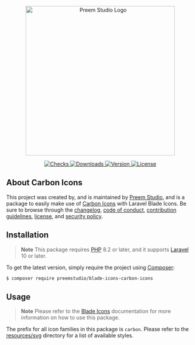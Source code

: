 <p align="center">
    <a href="https://preem.studio" target="_blank">
        <img src="https://raw.githubusercontent.com/PreemStudio/assets/main/logo-text.svg" width="400" alt="Preem Studio Logo" />
    </a>
</p>

<p align="center">
    <a href="https://github.com/PreemStudio/blade-icons-carbon-icons/actions">
        <img src="https://badge.sh/github/check-runs/PreemStudio/blade-icons-carbon-icons" alt="Checks" />
    </a>
    <a href="https://packagist.org/packages/preemstudio/blade-icons-carbon-icons">
        <img src="https://badge.sh/packagist/downloads/PreemStudio/blade-icons-carbon-icons" alt="Downloads" />
    </a>
    <a href="https://packagist.org/packages/preemstudio/blade-icons-carbon-icons">
        <img src="https://badge.sh/packagist/version/PreemStudio/blade-icons-carbon-icons" alt="Version" />
    </a>
    <a href="https://packagist.org/packages/preemstudio/blade-icons-carbon-icons">
        <img src="https://badge.sh/packagist/license/PreemStudio/blade-icons-carbon-icons" alt="License" />
    </a>
</p>

## About Carbon Icons

This project was created by, and is maintained by [Preem Studio](https://github.com/PreemStudio), and is a package to easily make use of [Carbon Icons](https://github.com/carbon-design-system/carbon) with Laravel Blade Icons. Be sure to browse through the [changelog](CHANGELOG.md), [code of conduct](.github/CODE_OF_CONDUCT.md), [contribution guidelines](.github/CONTRIBUTING.md), [license](LICENSE), and [security policy](.github/SECURITY.md).

## Installation

> **Note**
> This package requires [PHP](https://www.php.net/) 8.2 or later, and it supports [Laravel](https://laravel.com/) 10 or later.

To get the latest version, simply require the project using [Composer](https://getcomposer.org/):

```bash
$ composer require preemstudio/blade-icons-carbon-icons
```

## Usage

> **Note**
> Please refer to the [Blade Icons](https://github.com/PreemStudio/blade-icons) documentation for more information on how to use this package.

The prefix for all icon families in this package is `carbon`. Please refer to the [resources/svg](/resources/svg) directory for a list of available styles.
